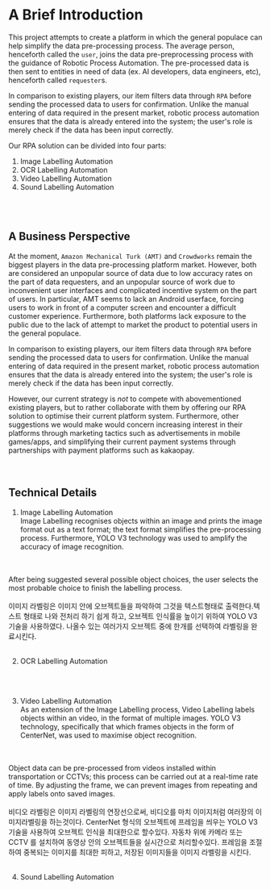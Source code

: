 # A Brief Introduction


This project attempts to create a platform in which the general populace can help simplify the data pre-processing process. The average person, henceforth called the `user`, joins the data pre-preprocessing process with the guidance of Robotic Process Automation. The pre-processed data is then sent to entities in need of data (ex. AI developers, data engineers, etc), henceforth called `requester`s.

In comparison to existing players, our item filters data through `RPA` before sending the processed data to users for confirmation. Unlike the manual entering of data required in the present market, robotic process automation ensures that the data is already entered into the system; the user's role is merely check if the data has been input correctly.

Our RPA solution can be divided into four parts: 
1. Image Labelling Automation
2. OCR Labelling Automation
3. Video Labelling Automation
4. Sound Labelling Automation

<br>
<br>

## A Business Perspective

At the moment, `Amazon Mechanical Turk (AMT)` and `Crowdworks` remain the biggest players in the data pre-processing platform market. However, both are considered an unpopular source of data due to low accuracy rates on the part of data requesters, and an unpopular source of work due to inconvenient user interfaces and complicated incentive system on the part of users. In particular, AMT seems to lack an Android userface, forcing users to work in front of a computer screen and encounter a difficult customer experience. Furthermore, both platforms lack exposure to the public due to the lack of attempt to market the product to potential users in the general populace. 

In comparison to existing players, our item filters data through `RPA` before sending the processed data to users for confirmation. Unlike the manual entering of data required in the present market, robotic process automation ensures that the data is already entered into the system; the user's role is merely check if the data has been input correctly.

However, our current strategy is *not* to compete with abovementioned existing players, but to rather collaborate with them by offering our RPA solution to optimise their current platform system. Furthermore, other suggestions we would make would concern increasing interest in their platforms through marketing tactics such as advertisements in mobile games/apps, and simplifying their current payment systems through partnerships with payment platforms such as kakaopay.  
<br>
<br>

## Technical Details

1. Image Labelling Automation <br>
Image Labelling recognises objects within an image and prints the image format out as a text format; the text format simplifies the pre-processing process. Furthermore, YOLO V3 technology was used to amplify the accuracy of image recognition. 
<br> 
<br>
After being suggested several possible object choices, the user selects the most probable choice to finish the labelling process.
<br>
<br>
이미지 라벨링은 이미지 안에 오브젝트들을 파악하여 그것을 텍스트형태로 출력한다.텍스트 형태로 나와 전처리 하기 쉽게 하고, 오브젝트 인식률을 높이기 위하여 YOLO V3 기술을 사용하였다. 나올수 있는 여러가지 오브젝트 중에 한개를 선택하여 라벨링을 완료시킨다.
<br>
<br>

2. OCR Labelling Automation


<br>
<br>

3. Video Labelling Automation <br>
As an extension of the Image Labelling process, Video Labelling labels objects within an video, in the format of multiple images. YOLO V3 technology, specifically that which frames objects in the form of CenterNet, was used to maximise object recognition. 
<br>
<br>
Object data can be pre-processed from videos installed within transportation or CCTVs; this process can be carried out at a real-time rate of time. By adjusting the frame, we can prevent images from repeating and apply labels onto saved images. 
<br>
<br>
비디오 라벨링은 이미지 라벨링의 연장선으로써, 비디오를 마치 이미지처럼 여러장의 이미지라벨링을 하는것이다. CenterNet 형식의 오브젝트에 프레임을 씌우는 YOLO V3 기술을 사용하여 오브젝트 인식을 최대한으로 할수있다. 
자동차 위에 카메라 또는 CCTV 를 설치하여 동영상 안의 오브젝트들을 실시간으로 처리할수있다. 프레임을 조절하여 중복되는 이미지를 최대한 피하고, 저장된 이미지들을 이미지 라벨링을 시킨다.
<br>
<br>

4. Sound Labelling Automation


<br>
